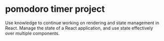 # pomodoro timer project

Use knowledge to continue working on rendering and state management in React. Manage the state of a React application, and use state effectively over multiple components.
